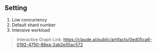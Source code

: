 ## Setting

1. Low concurrency
2. Default shard number
3. Intensive workload

> Interactive Graph Link: https://claude.ai/public/artifacts/0ed05ca6-0192-4750-88ea-2ab2e55ac572
